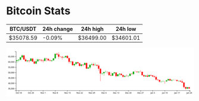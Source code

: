 # Bitcoin Stats

BTC/USDT|24h change|24h high|24h low|
|---|---|---|---|
|$35078.59|-0.09%|$36499.00|$34601.01|

<img src="./chart.svg">
